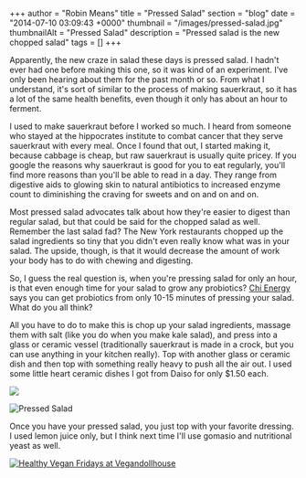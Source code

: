 +++
author = "Robin Means"
title = "Pressed Salad"
section = "blog"
date = "2014-07-10 03:09:43 +0000"
thumbnail = "/images/pressed-salad.jpg"
thumbnailAlt = "Pressed Salad"
description = "Pressed salad is the new chopped salad"
tags = []
+++

Apparently, the new craze in salad these days is pressed salad. I hadn't ever had one before making this one, so it was kind of an experiment. I've only been hearing about them for the past month or so. From what I understand, it's sort of similar to the process of making sauerkraut, so it has a lot of the same health benefits, even though it only has about an hour to ferment.

I used to make sauerkraut before I worked so much. I heard from someone who stayed at the hippocrates institute to combat cancer that they serve sauerkraut with every meal. Once I found that out, I started making it, because cabbage is cheap, but raw sauerkraut is usually quite pricey. If you google the reasons why sauerkraut is good for you to eat regularly, you'll find more reasons than you'll be able to read in a day. They range from digestive aids to glowing skin to natural antibiotics to increased enzyme count to diminishing the craving for sweets and on and on and on.

Most pressed salad advocates talk about how they're easier to digest than regular salad, but that could be said for the chopped salad as well. Remember the last salad fad? The New York restaurants chopped up the salad ingredients so tiny that you didn't even really know what was in your salad. The upside, though, is that it would decrease the amount of work your body has to do with chewing and digesting.

So, I guess the real question is, when you're pressing salad for only an hour, is that even enough time for your salad to grow any probiotics? [Chi Energy](http://www.chienergy.co.uk/pressed-salad-recipe.htm) says you can get probiotics from only 10-15 minutes of pressing your salad. What do you all think?

All you have to do to make this is chop up your salad ingredients, massage them with salt (like you do when you make kale salad), and press into a glass or ceramic vessel (traditionally sauerkraut is made in a crock, but you can use anything in your kitchen really). Top with another glass or ceramic dish and then top with something really heavy to push all the air out. I used some little heart ceramic dishes I got from Daiso for only $1.50 each.

![](/images/pressing-salad.jpg)

![Pressed Salad](/images/pressed-salad.jpg)

Once you have your pressed salad, you just top with your favorite dressing. I used lemon juice only, but I think next time I'll use gomasio and nutritional yeast as well.

[![Healthy Vegan Fridays at Vegandollhouse](http://c1940652.r52.cf0.rackcdn.com/539e343eb8d39a033400079f/healthy-vegan-fridays-badge.png) ](http://rockmyvegansocks.vaskor.ca/healthy-vegan-fridays/)

